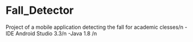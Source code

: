 # Fall_Detector
Project of a mobile application detecting the fall for academic clesses/n
-IDE Android Studio 3.3/n
-Java 1.8 /n
